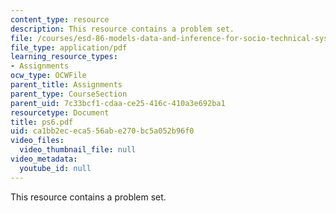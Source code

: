 ```yaml
---
content_type: resource
description: This resource contains a problem set.
file: /courses/esd-86-models-data-and-inference-for-socio-technical-systems-spring-2007/ca1bb2ececa556abe270bc5a052b96f0_ps6.pdf
file_type: application/pdf
learning_resource_types:
- Assignments
ocw_type: OCWFile
parent_title: Assignments
parent_type: CourseSection
parent_uid: 7c33bcf1-cdaa-ce25-416c-410a3e692ba1
resourcetype: Document
title: ps6.pdf
uid: ca1bb2ec-eca5-56ab-e270-bc5a052b96f0
video_files:
  video_thumbnail_file: null
video_metadata:
  youtube_id: null
---
```

This resource contains a problem set.


